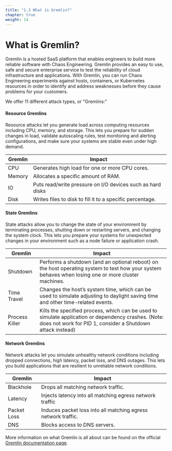 ```yaml
---
title: "1.3 What is Gremlin?"
chapter: true
weight: 14
---
```


# What is Gremlin?

Gremlin is a hosted SaaS platform that enables engineers to build more reliable software with Chaos Engineering. Gremlin provides an easy to use, safe and secure enterprise service to test the reliability of cloud infrastructure and applications. With Gremlin, you can run Chaos Engineering experiments against hosts, containers, or Kubernetes resources in order to identify and address weaknesses before they cause problems for your customers.

We offer 11 different attack types, or "Gremlins:"

#### Resource Gremlins
Resource attacks let you generate load across computing resources including CPU, memory, and storage. This lets you prepare for sudden changes in load, validate autoscaling rules, test monitoring and alerting configurations, and make sure your systems are stable even under high demand.

|Gremlin  | Impact                                                        |
|--------|----------------------------------------------------------------|
| CPU    |  Generates high load for one or more CPU cores.                |
| Memory |  Allocates a specific amount of RAM.                           |
| IO     |  Puts read/write pressure on I/O devices such as hard disks    |
| Disk   |  Writes files to disk to fill it to a specific percentage.     |

#### State Gremlins

State attacks allow you to change the state of your environment by terminating processes, shutting down or restarting servers, and changing the system clock. This lets you prepare your systems for unexpected changes in your environment such as a node failure or application crash.

|Gremlin         | Impact                                                         |
|----------------|----------------------------------------------------------------|
| Shutdown       |  Performs a shutdown (and an optional reboot) on the host operating system to test how your system behaves when losing one or more cluster machines.                                              |
| Time Travel    | Changes the host’s system time, which can be used to simulate adjusting to daylight saving time and other time-related events.                                                              |
| Process Killer |  Kills the specified process, which can be used to simulate application or dependency crashes. (Note: does not work for PID 1, consider a Shutdown attack instead)                                    |

#### Network Gremlins

Network attacks let you simulate unhealthy network conditions including dropped connections, high latency, packet loss, and DNS outages. This lets you build applications that are resilient to unreliable network conditions.

|Gremlin      | Impact                                                        |
|-------------|---------------------------------------------------------------|
| Blackhole   |  Drops all matching network traffic.                          |
| Latency     |  Injects latency into all matching egress network traffic     |
| Packet Loss |  Induces packet loss into all matching egress network traffic.|
| DNS         |  Blocks access to DNS servers.                                |

More information on what Gremlin is all about can be found on the official [Gremlin documentation page](https://www.gremlin.com/docs/infrastructure-layer/attacks/).